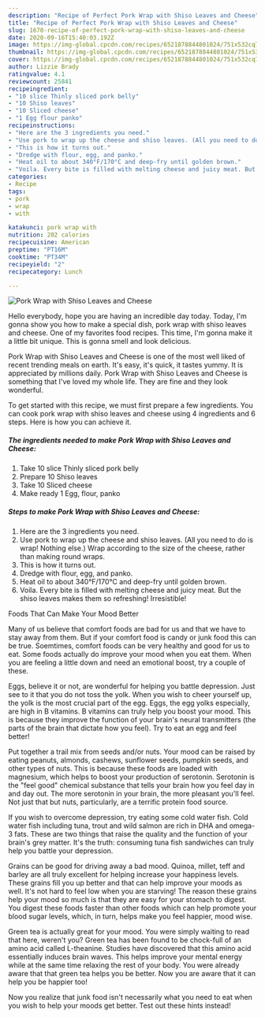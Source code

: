 ```yaml
---
description: "Recipe of Perfect Pork Wrap with Shiso Leaves and Cheese"
title: "Recipe of Perfect Pork Wrap with Shiso Leaves and Cheese"
slug: 1670-recipe-of-perfect-pork-wrap-with-shiso-leaves-and-cheese
date: 2020-09-16T15:40:03.192Z
image: https://img-global.cpcdn.com/recipes/6521878844801024/751x532cq70/pork-wrap-with-shiso-leaves-and-cheese-recipe-main-photo.jpg
thumbnail: https://img-global.cpcdn.com/recipes/6521878844801024/751x532cq70/pork-wrap-with-shiso-leaves-and-cheese-recipe-main-photo.jpg
cover: https://img-global.cpcdn.com/recipes/6521878844801024/751x532cq70/pork-wrap-with-shiso-leaves-and-cheese-recipe-main-photo.jpg
author: Lizzie Brady
ratingvalue: 4.1
reviewcount: 25841
recipeingredient:
- "10 slice Thinly sliced pork belly"
- "10 Shiso leaves"
- "10 Sliced cheese"
- "1 Egg flour panko"
recipeinstructions:
- "Here are the 3 ingredients you need."
- "Use pork to wrap up the cheese and shiso leaves. (All you need to do is wrap! Nothing else.) Wrap according to the size of the cheese, rather than making round wraps."
- "This is how it turns out."
- "Dredge with flour, egg, and panko."
- "Heat oil to about 340°F/170°C and deep-fry until golden brown."
- "Voila. Every bite is filled with melting cheese and juicy meat. But the shiso leaves makes them so refreshing! Irresistible!"
categories:
- Recipe
tags:
- pork
- wrap
- with

katakunci: pork wrap with 
nutrition: 202 calories
recipecuisine: American
preptime: "PT16M"
cooktime: "PT34M"
recipeyield: "2"
recipecategory: Lunch

---
```



![Pork Wrap with Shiso Leaves and Cheese](https://img-global.cpcdn.com/recipes/6521878844801024/751x532cq70/pork-wrap-with-shiso-leaves-and-cheese-recipe-main-photo.jpg)

Hello everybody, hope you are having an incredible day today. Today, I'm gonna show you how to make a special dish, pork wrap with shiso leaves and cheese. One of my favorites food recipes. This time, I'm gonna make it a little bit unique. This is gonna smell and look delicious.

Pork Wrap with Shiso Leaves and Cheese is one of the most well liked of recent trending meals on earth. It's easy, it's quick, it tastes yummy. It is appreciated by millions daily. Pork Wrap with Shiso Leaves and Cheese is something that I've loved my whole life. They are fine and they look wonderful.




To get started with this recipe, we must first prepare a few ingredients. You can cook pork wrap with shiso leaves and cheese using 4 ingredients and 6 steps. Here is how you can achieve it.

<!--inarticleads1-->

##### The ingredients needed to make Pork Wrap with Shiso Leaves and Cheese:

1. Take 10 slice Thinly sliced pork belly
1. Prepare 10 Shiso leaves
1. Take 10 Sliced cheese
1. Make ready 1 Egg, flour, panko




<!--inarticleads2-->

##### Steps to make Pork Wrap with Shiso Leaves and Cheese:

1. Here are the 3 ingredients you need.
1. Use pork to wrap up the cheese and shiso leaves. (All you need to do is wrap! Nothing else.) Wrap according to the size of the cheese, rather than making round wraps.
1. This is how it turns out.
1. Dredge with flour, egg, and panko.
1. Heat oil to about 340°F/170°C and deep-fry until golden brown.
1. Voila. Every bite is filled with melting cheese and juicy meat. But the shiso leaves makes them so refreshing! Irresistible!




Foods That Can Make Your Mood Better


Many of us believe that comfort foods are bad for us and that we have to stay away from them. But if your comfort food is candy or junk food this can be true. Soemtimes, comfort foods can be very healthy and good for us to eat. Some foods actually do improve your mood when you eat them. When you are feeling a little down and need an emotional boost, try a couple of these.

Eggs, believe it or not, are wonderful for helping you battle depression. Just see to it that you do not toss the yolk. When you wish to cheer yourself up, the yolk is the most crucial part of the egg. Eggs, the egg yolks especially, are high in B vitamins. B vitamins can truly help you boost your mood. This is because they improve the function of your brain's neural transmitters (the parts of the brain that dictate how you feel). Try to eat an egg and feel better!

Put together a trail mix from seeds and/or nuts. Your mood can be raised by eating peanuts, almonds, cashews, sunflower seeds, pumpkin seeds, and other types of nuts. This is because these foods are loaded with magnesium, which helps to boost your production of serotonin. Serotonin is the "feel good" chemical substance that tells your brain how you feel day in and day out. The more serotonin in your brain, the more pleasant you'll feel. Not just that but nuts, particularly, are a terrific protein food source.

If you wish to overcome depression, try eating some cold water fish. Cold water fish including tuna, trout and wild salmon are rich in DHA and omega-3 fats. These are two things that raise the quality and the function of your brain's grey matter. It's the truth: consuming tuna fish sandwiches can truly help you battle your depression. 

Grains can be good for driving away a bad mood. Quinoa, millet, teff and barley are all truly excellent for helping increase your happiness levels. These grains fill you up better and that can help improve your moods as well. It's not hard to feel low when you are starving! The reason these grains help your mood so much is that they are easy for your stomach to digest. You digest these foods faster than other foods which can help promote your blood sugar levels, which, in turn, helps make you feel happier, mood wise.

Green tea is actually great for your mood. You were simply waiting to read that here, weren't you? Green tea has been found to be chock-full of an amino acid called L-theanine. Studies have discovered that this amino acid essentially induces brain waves. This helps improve your mental energy while at the same time relaxing the rest of your body. You were already aware that that green tea helps you be better. Now you are aware that it can help you be happier too!

Now you realize that junk food isn't necessarily what you need to eat when you wish to help your moods get better. Test out  these hints  instead!

